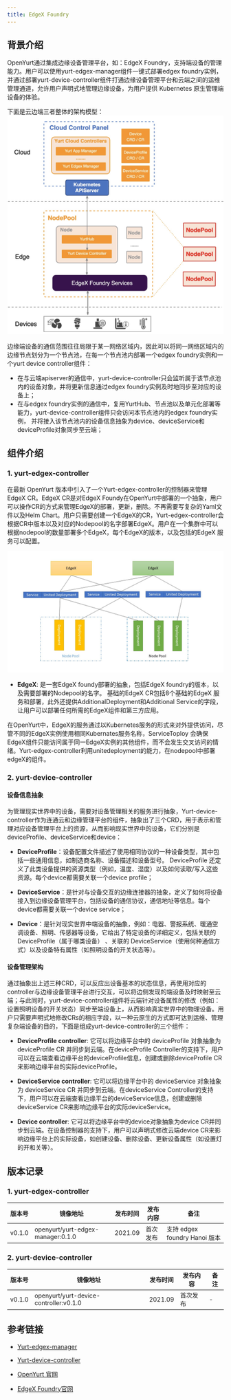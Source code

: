 ```yaml
---
title: EdgeX Foundry
---
```



## 背景介绍

OpenYurt通过集成边缘设备管理平台，如：EdgeX Foundry，支持端设备的管理能力。用户可以使用yurt-edgex-manager组件一键式部署edgex foundry实例，
并通过部署yurt-device-controller组件打通边缘设备管理平台和云端之间的运维管理通道，允许用户声明式地管理边缘设备，为用户提供 Kubernetes 原生管理端设备的体验。

下面是云边端三者整体的架构模型：
![img](../../../../static/img/docs/core-concepts/edgex-foundry-arch.png)

边缘端设备的通信范围往往局限于某一网络区域内，因此可以将同一网络区域内的边缘节点划分为一个节点池，在每一个节点池内部署一个edgex foundry实例和一个yurt device controller组件：

- 在与云端apiserver的通信中，yurt-device-controller只会监听属于该节点池内的设备对象，并将更新信息通过edgex foundry实例及时地同步至对应的设备上；
- 在与edgex foundry实例的通信中，复用YurtHub、节点池以及单元化部署等能力，yurt-device-controller组件只会访问本节点池内的edgex foundry实例，
  并将接入该节点池内的设备信息抽象为device、deviceService和deviceProfile对象同步至云端；

## 组件介绍

### 1. yurt-edgex-controller

在最新 OpenYurt 版本中引入了一个Yurt-edgex-controller的控制器来管理EdgeX CR。EdgeX CR是对EdgeX Foundy在OpenYurt中部署的一个抽象，用户可以操作CR的方式来管理EdgeX的部署，更新，删除。不再需要写复杂的Yaml文件以及Helm Chart。用户只需要创建一个EdgeX的CR，Yurt-edgex-controller会根据CR中版本以及对应的Nodepool的名字部署EdgeX。用户在一个集群中可以根据nodepool的数量部署多个EdgeX，每个EdgeX的版本，以及包括的EdgeX 服务可以配置。

![img](../../../../static/img/docs/core-concepts/edgex-foundry-multi.png)

- **EdgeX**: 是一套EdgeX foundy部署的抽象，包括EdgeX foundry的版本，以及需要部署的Nodepool的名字。 基础的EdgeX CR包括8个基础的EdgeX 服务和部署，此外还提供AdditionalDeployment和Additional Service的字段，让用户可以部署任何所需的EdgeX组件和第三方应用。

在OpenYurt中，EdgeX的服务通过以Kubernetes服务的形式来对外提供访问，尽管不同的EdgeX实例使用相同Kubernates服务名称，ServiceToploy 会确保EdgeX组件只能访问属于同一EdgeX实例的其他组件，而不会发生交叉访问的情绪。Yurt-edgex-controller利用unitedeployment的能力，在nodepool中部署edgeX的组件。

### 2. yurt-device-controller

#### 设备信息抽象

为管理现实世界中的设备，需要对设备管理相关的服务进行抽象，Yurt-device-controller作为连通云和边缘管理平台的组件，抽象出了三个CRD，用于表示和管理对应设备管理平台上的资源，从而影响现实世界中的设备，它们分别是deviceProfile、deviceService和device：

- **DeviceProfile**：设备配置文件描述了使用相同协议的一种设备类型，其中包括一些通用信息，如制造商名称、设备描述和设备型号。 DeviceProfile 还定义了此类设备提供的资源类型（例如，温度、湿度）以及如何读取/写入这些资源。每个device都需要关联一个device profile；
- **DeviceService**：是针对与设备交互的边缘连接器的抽象，定义了如何将设备接入到边缘设备管理平台，包括设备的通信协议，通信地址等信息。每个device都需要关联一个device service；

- **Device**：是针对现实世界中端设备的抽象，例如：电器、警报系统、暖通空调设备、照明、传感器等设备，它给出了特定设备的详细定义，包括关联的 DeviceProfile（属于哪类设备） 、关联的 DeviceService（使用何种通信方式）以及设备特有属性（如照明设备的开关状态等）。

#### 设备管理架构

通过抽象出上述三种CRD，可以反应出设备基本的状态信息，再使用对应的controller与边缘设备管理平台进行交互，可以将边侧发现的端设备及时映射至云端；与此同时，yurt-device-controller组件将云端针对设备属性的修改（例如：设置照明设备的开关状态）同步至端设备上，从而影响真实世界中的物理设备。用户只需要声明式地修改CRs的相应字段，以一种云原生的方式即可达到运维、管理复杂端设备的目的，下面是组成yurt-device-controller的三个组件：

- **DeviceProfile controller**: 它可以将边缘平台中的 deviceProfile 对象抽象为 deviceProfile CR 并同步到云端。在deviceProfile Controller的支持下，用户可以在云端查看边缘平台的deviceProfile信息，创建或删除deviceProfile CR来影响边缘平台的实际deviceProfile。
- **DeviceService controller**: 它可以将边缘平台中的 deviceService 对象抽象为 deviceService CR 并同步到云端。在deviceService Controller的支持下，用户可以在云端查看边缘平台的deviceService信息，创建或删除deviceService CR来影响边缘平台的实际deviceService。

- **Device controller**: 它可以将边缘平台中的device对象抽象为device CR并同步到云端。在设备控制器的支持下，用户可以声明式修改云端device CR来影响边缘平台上的实际设备，如创建设备、删除设备、更新设备属性（如设置灯的开和关等）。



## 版本记录

### 1. yurt-edgex-controller

| 版本号 | 镜像地址                          | 发布时间 | 发布内容 | 备注                          |
| ------ | --------------------------------- | -------- | -------- | ----------------------------- |
| v0.1.0 | openyurt/yurt-edgex-manager:0.1.0 | 2021.09  | 首次发布 | 支持 edgex foundry Hanoi 版本 |

### 2. yurt-device-controller

| 版本号 | 镜像地址                               | 发布时间 | 发布内容 | 备注 |
| ------ | -------------------------------------- | -------- | -------- | ---- |
| v0.1.0 | openyurt/yurt-device-controller:v0.1.0 | 2021.09  | 首次发布 | -    |

## 参考链接

- [Yurt-edgex-manager](https://github.com/openyurtio/yurt-edgex-manager)
- [Yurt-device-controller](https://github.com/openyurtio/yurt-device-controller)

- [OpenYurt 官网](https://openyurt.io/)
- [EdgeX Foundry官网](https://www.edgexfoundry.org/)